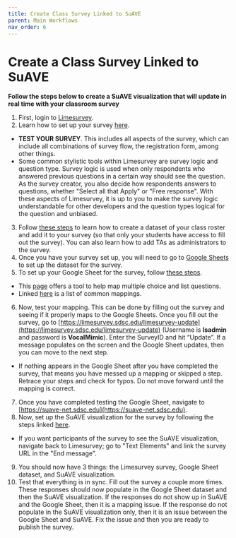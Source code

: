 ```yaml
---
title: Create Class Survey Linked to SuAVE
parent: Main Workflows
nav_order: 6
---
```


# Create a Class Survey Linked to SuAVE

**Follow the steps below to create a SuAVE visualization that will update in real time with your classroom survey**

1. First, login to [Limesurvey](https://limesurvey.sdsc.edu/limesurvey/index.php/admin/authentication/sa/login).
2. Learn how to set up your survey [here](https://suave-ucsd.github.io/SuAVE-Documentation/limesurvey_suave/limesurvey_setup.html).
  - **TEST YOUR SURVEY**. This includes all aspects of the survey, which can include all combinations of survey flow, the registration form, among other things.
  - Some common stylistic tools within Limesurvey are survey logic and question type. Survey logic is used when only respondents who answered previous questions in a certain way should see the question. As the survey creator, you also decide how respondents answers to questions, whether "Select all that Apply" or "Free response". With these aspects of Limesurvey, it is up to you to make the survey logic understandable for other developers and the question types logical for the question and unbiased.
3. Follow [these steps](https://suave-ucsd.github.io/SuAVE-Documentation/limesurvey_suave/Preparing%20a%20class%20roster%20for%20import%20in%20LimeSurvey.html) to learn how to create a dataset of your class roster and add it to your survey (so that only your students have access to fill out the survey). You can also learn how to add TAs as administrators to the survey.    
4. Once you have your survey set up, you will need to go to [Google Sheets](https://docs.google.com/spreadsheets) to set up the dataset for the survey.
5. To set up your Google Sheet for the survey, follow [these steps](https://suave-ucsd.github.io/SuAVE-Documentation/limesurvey_suave/google_sheets_setup.html).
  - This [page](https://suave-ucsd.github.io/SuAVE-Documentation/limesurvey_suave/multiple_response_formatting_tool.html) offers a tool to help map multiple choice and list questions.
  - Linked [here](https://docs.google.com/spreadsheets/d/1BHOFtE8XwGCOsY9aGsUU6Ry-yHPXv6geGDwmgvBQP1I/edit#gid=539759871) is a list of common mappings.
6. Now, test your mapping. This can be done by filling out the survey and seeing if it properly maps to the Google Sheets. Once you fill out the survey, go to [https://limesurvey.sdsc.edu/limesurvey-update](https://limesurvey.sdsc.edu/limesurvey-update) (Username is **lsadmin** and password is **VocalMimic**). Enter the SurveyID and hit “Update”. If a message populates on the screen and the Google Sheet updates, then you can move to the next step.
  - If nothing appears in the Google Sheet after you have completed the survey, that means you have messed up a mapping or skipped a step. Retrace your steps and check for typos. Do not move forward until the mapping is correct.
7. Once you have completed testing the Google Sheet, navigate to [https://suave-net.sdsc.edu](https://suave-net.sdsc.edu).
8. Now, set up the SuAVE visualization for the survey by following the steps linked [here](https://suave-ucsd.github.io/SuAVE-Documentation/limesurvey_suave/suave_setup.html).
  - If you want participants of the survey to see the SuAVE visualization, navigate back to Limesurvey; go to "Text Elements" and link the survey URL in the "End message".
9. You should now have 3 things: the Limesurvey survey, Google Sheet dataset, and SuAVE visualization.
10. Test that everything is in sync. Fill out the survey a couple more times. These responses should now populate in the Google Sheet dataset and then the SuAVE visualization. If the responses do not show up in SuAVE and the Google Sheet, then it is a mapping issue. If the response do not populate in the SuAVE visualization only, then it is an issue between the Google Sheet and SuAVE. Fix the issue and then you are ready to publish the survey.

